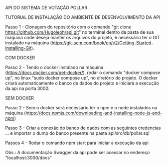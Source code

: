 API DO SISTEMA DE VOTAÇÃO POLLAR

TUTORIAL DE INSTALAÇÃO DO AMBIENTE DE DESENVOLVIMENTO DA API

Passo 1 - Clonagem do repositório com o comando "git clone https://github.com/Hugoleoh/api.git" no terminal dentro da pasta de sua máquina onde deseja manter os arquivos do projeto, é necessário ter o GIT instalado na máquina (https://git-scm.com/book/en/v2/Getting-Started-Installing-Git).

COM DOCKER

Passo 2 -  Tendo o docker instalado na máquina (https://docs.docker.com/get-docker/), rodar o comando "docker compose up", no linux "sudo docker compose up", no diretório do projeto. O docker criará automaticamente o banco de dados do projeto e iniciará a execução da api na porta 3000.

SEM DOCKER

Passo 2 -  Sem o docker será necessário ter o npm e o node instalados na máquina (https://docs.npmjs.com/downloading-and-installing-node-js-and-npm)

Passo 3 - Criar a conexão do banco de dados com as seguintes credencias ... e importar o dump do banco presente na pasta api/src/db/pollar.sql

Passos 4 - Rodar o comando npm start para iniciar a execução da api


Obs.: A documentação Swagger da api pode ser acessar no endereço "localhost:3000/docs"
